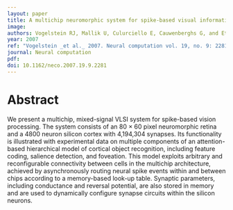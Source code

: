 ```yaml
---
layout: paper
title: A multichip neuromorphic system for spike-based visual information processing
image:
authors: Vogelstein RJ, Mallik U, Culurciello E, Cauwenberghs G, and Etienne-Cummings R.
year: 2007
ref: "Vogelstein _et al._ 2007. Neural computation vol. 19, no. 9: 2281-2300."
journal: Neural computation
pdf: 
doi: 10.1162/neco.2007.19.9.2281
---
```


# Abstract
We present a multichip, mixed-signal VLSI system for spike-based vision processing. The system consists of an 80 × 60 pixel neuromorphic retina and a 4800 neuron silicon cortex with 4,194,304 synapses. Its functionality is illustrated with experimental data on multiple components of an attention-based hierarchical model of cortical object recognition, including feature coding, salience detection, and foveation. This model exploits arbitrary and reconfigurable connectivity between cells in the multichip architecture, achieved by asynchronously routing neural spike events within and between chips according to a memory-based look-up table. Synaptic parameters, including conductance and reversal potential, are also stored in memory and are used to dynamically configure synapse circuits within the silicon neurons.

